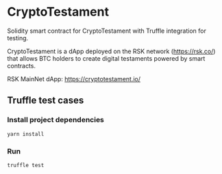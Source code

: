 # CryptoTestament
Solidity smart contract for CryptoTestament with Truffle integration for testing.

CryptoTestament is a dApp deployed on the RSK network (https://rsk.co/) that allows BTC holders to create digital testaments powered by smart contracts.

RSK MainNet dApp: https://cryptotestament.io/


## Truffle test cases

### Install project dependencies

`yarn install`

### Run

`truffle test`

